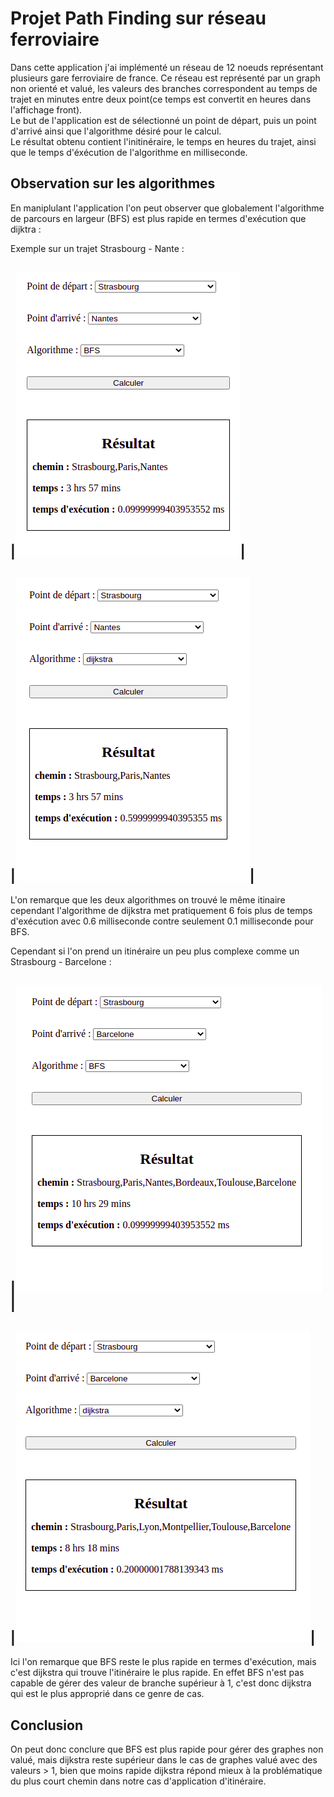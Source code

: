 # Projet Path Finding sur réseau ferroviaire

Dans cette application j'ai implémenté un réseau de 12 noeuds représentant plusieurs gare ferroviaire de france. Ce réseau est représenté par un graph non orienté et valué, les valeurs des branches correspondent au temps de trajet en minutes entre deux point(ce temps est convertit en heures dans l'affichage front).</br>
Le but de l'application est de sélectionné un point de départ, puis un point d'arrivé ainsi que l'algorithme désiré pour le calcul.</br>
Le résultat obtenu contient l'initinéraire, le temps en heures du trajet, ainsi que le temps d'éxécution de l'algorithme en milliseconde.

## Observation sur les algorithmes

En maniplulant l'application l'on peut observer que globalement l'algorithme de parcours en largeur (BFS) est plus rapide en termes d'exécution que dijktra :


Exemple sur un trajet Strasbourg - Nante : 

|![Texte alternatif](./src/assets/md-images/stras-nantes-bfs.png "Strasbourg - Nante via algorithme BFS")|
-

|![Texte alternatif](./src/assets/md-images/stras-nantes-dij.png "Strasbourg - Nante via algorithme BFS")|
-
L'on remarque que les deux algorithmes on trouvé le même itinaire cependant l'algorithme de dijkstra met pratiquement 6 fois plus de temps
d'exécution avec 0.6 milliseconde contre seulement 0.1 milliseconde pour BFS.

Cependant si l'on prend un itinéraire un peu plus complexe comme un Strasbourg - Barcelone : 

|![Texte alternatif](./src/assets/md-images/stras-barc-dfs.png "Strasbourg - Nante via algorithme BFS")|
-
|![Texte alternatif](./src/assets/md-images/stras-bar-dij.png "Strasbourg - Nante via algorithme BFS")|
-
Ici l'on remarque que BFS reste le plus rapide en termes d'exécution, mais c'est dijkstra qui trouve l'itinéraire le plus rapide.
En effet BFS n'est pas capable de gérer des valeur de branche supérieur à 1, c'est donc dijkstra qui est le plus approprié dans ce genre de cas.


## Conclusion

On peut donc conclure que BFS est plus rapide pour gérer des graphes non valué, mais dijkstra reste supérieur dans le cas de graphes valué 
avec des valeurs > 1, bien que moins rapide dijkstra répond mieux à la problématique du plus court chemin dans notre cas d'application d'itinéraire.


